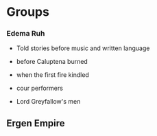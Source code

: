 # Groups

### **Edema Ruh**

* Told stories before music and written language

* before Caluptena burned

* when the first fire kindled

* cour performers

* Lord Greyfallow's men



## Ergen Empire

